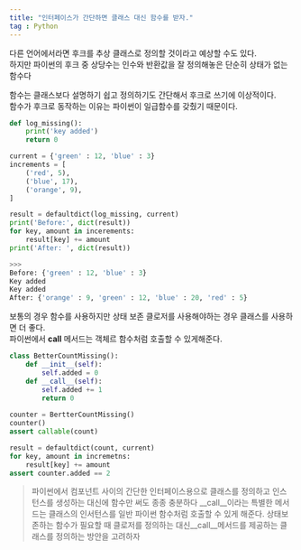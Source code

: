 ```yaml
---
title: "인터페이스가 간단하면 클래스 대신 함수를 받자."
tag : Python
---
```



다른 언어에서라면 후크를 추상 클래스로 정의할 것이라고 예상할 수도 있다.  
하지만 파이썬의 후크 중 상당수는 인수와 반환값을 잘 정의해놓은 단순히 상태가 없는 함수다
  
함수는 클래스보다 설명하기 쉽고 정의하기도 간단해서 후크로 쓰기에 이상적이다.  
함수가 후크로 동작하는 이유는 파이썬이 일급함수를 갖췄기 때문이다.

```python
def log_missing():
    print('key added')
    return 0

current = {'green' : 12, 'blue' : 3}
increments = [
    ('red', 5),
    ('blue', 17),
    ('orange', 9),
]

result = defaultdict(log_missing, current)
print('Before:', dict(result))
for key, amount in incerements:
    result[key] += amount
print('After: ', dict(result))

>>>
Before: {'green' : 12, 'blue' : 3}
Key added
Key added
After: {'orange' : 9, 'green' : 12, 'blue' : 20, 'red' : 5}
```

보통의 경우 함수를 사용하지만 상태 보존 클로저를 사용해야하는 경우 클래스를 사용하면 더 좋다.  
파이썬에서 __call__ 메서드는 객체르 함수처럼 호출할 수 있게해준다.
```python
class BetterCountMissing():
    def __init__(self):
        self.added = 0
    def __call__(self):
        self.added += 1
        return 0
        
counter = BertterCountMissing()
counter()
assert callable(count)

result = defaultdict(count, current)
for key, amount in incremetns:
    result[key] += amount
assert counter.added == 2
```

> 파이썬에서 컴포넌트 사이의 간단한 인터페이스용으로 클래스를 정의하고 인스턴스를 생성하는 대신에 함수만 써도 종종 충분하다
> __call__이라는 특별한 메서드는 클래스의 인서턴스를 일반 파이썬 함수처럼 호출할 수 있게 해준다.
> 상태보존하는 함수가 필요할 때 클로저를 정의하는 대신__call__메서드를 제공하는 클래스를 정의하는 방안을 고려하자
